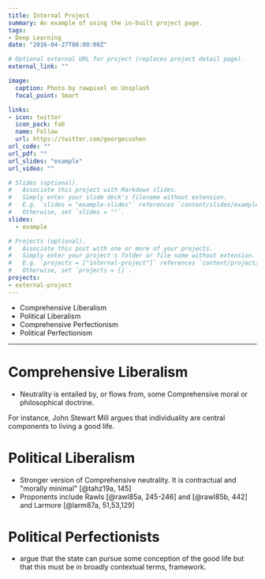 ```yaml
---
title: Internal Project
summary: An example of using the in-built project page.
tags:
- Deep Learning
date: "2016-04-27T00:00:00Z"

# Optional external URL for project (replaces project detail page).
external_link: ""

image:
  caption: Photo by rawpixel on Unsplash
  focal_point: Smart

links:
- icon: twitter
  icon_pack: fab
  name: Follow
  url: https://twitter.com/georgecushen
url_code: ""
url_pdf: ""
url_slides: "example"
url_video: ""

# Slides (optional).
#   Associate this project with Markdown slides.
#   Simply enter your slide deck's filename without extension.
#   E.g. `slides = "example-slides"` references `content/slides/example-slides.md`.
#   Otherwise, set `slides = ""`.
slides: 
  - example

# Projects (optional).
#   Associate this post with one or more of your projects.
#   Simply enter your project's folder or file name without extension.
#   E.g. `projects = ["internal-project"]` references `content/project/deep-learning/index.md`.
#   Otherwise, set `projects = []`.
projects:
- external-project
---
```


* Comprehensive Liberalism
* Political Liberalism
* Comprehensive Perfectionism
* Political Perfectionism

---

# Comprehensive Liberalism

* Neutrality is entailed by, or flows from, some Comprehensive moral or philosophical doctrine.

For instance, John Stewart Mill argues that individuality are central components to living a good life. 

# Political Liberalism

* Stronger version of Comprehensive neutrality. It is contractual and "morally minimal" [@tahz19a, 145]
* Proponents include Rawls [@rawl85a, 245-246] and [@rawl85b, 442] and Larmore [@larm87a, 51,53,129]

# Political Perfectionists 

* argue that the state can pursue some conception of the good life but that this must be in broadly contextual terms, framework. 


